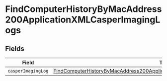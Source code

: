 # FindComputerHistoryByMacAddress200ApplicationXMLCasperImagingLogs


## Fields

| Field                                                                                                                                                                                             | Type                                                                                                                                                                                              | Required                                                                                                                                                                                          | Description                                                                                                                                                                                       |
| ------------------------------------------------------------------------------------------------------------------------------------------------------------------------------------------------- | ------------------------------------------------------------------------------------------------------------------------------------------------------------------------------------------------- | ------------------------------------------------------------------------------------------------------------------------------------------------------------------------------------------------- | ------------------------------------------------------------------------------------------------------------------------------------------------------------------------------------------------- |
| `casperImagingLog`                                                                                                                                                                                | [FindComputerHistoryByMacAddress200ApplicationXMLCasperImagingLogsCasperImagingLog](../../models/operations/findcomputerhistorybymacaddress200applicationxmlcasperimaginglogscasperimaginglog.md) | :heavy_minus_sign:                                                                                                                                                                                | N/A                                                                                                                                                                                               |